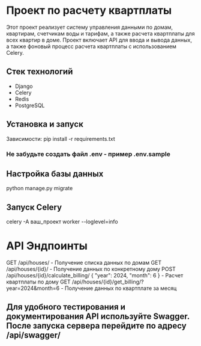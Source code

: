 # Проект по расчету квартплаты

Этот проект реализует систему управления данными по домам, квартирам, счетчикам воды и тарифам, а также расчета квартплаты для всех квартир в доме. Проект включает API для ввода и вывода данных, а также фоновый процесс расчета квартплаты с использованием Celery.

## Стек технологий

- Django
- Celery
- Redis
- PostgreSQL

## Установка и запуск

Зависимости: pip install -r requirements.txt

### Не забудьте создать файл .env - пример .env.sample

## Настройка базы данных
python manage.py migrate

## Запуск Celery

celery -A ваш_проект worker --loglevel=info

# API Эндпоинты
GET /api/houses/ - Получение списка данных по домам
GET /api/houses/{id}/ - Получение данных по конкретному дому
POST /api/houses/{id}/calculate_billing/ 
{
  "year": 2024,
  "month": 6
} - Расчет квартплаты по дому 
GET /api/houses/{id}/get_billing/?year=2024&month=6 - Получение данных по квартплате за месяц

## Для удобного тестирования и документирования API используйте Swagger. После запуска сервера перейдите по адресу /api/swagger/
